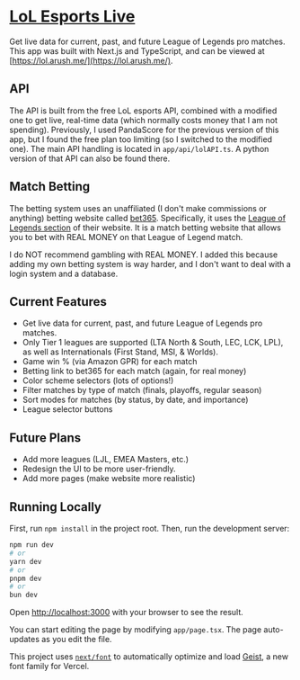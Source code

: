 # [LoL Esports Live](https://lol.arush.me/)
Get live data for current, past, and future League of Legends pro matches.
This app was built with Next.js and TypeScript, and can be viewed at [https://lol.arush.me/](https://lol.arush.me/).

## API
The API is built from the free LoL esports API, combined with a modified one to get live, real-time data (which normally costs money that I am not spending).
Previously, I used PandaScore for the previous version of this app, but I found the free plan too limiting (so I switched to the modified one).
The main API handling is located in `app/api/lolAPI.ts`. A python version of that API can also be found there.

## Match Betting
The betting system uses an unaffiliated (I don't make commissions or anything) betting website called [bet365](https://www.bet365.com/). Specifically, it uses the [League of Legends section](https://www.co.bet365.com/#/AC/B151/C1/D50/E3/F163/) of their website.
It is a match betting website that allows you to bet with REAL MONEY on that League of Legend match.

I do NOT recommend gambling with REAL MONEY. I added this because adding my own betting system is way harder,
and I don't want to deal with a login system and a database.

## Current Features
- Get live data for current, past, and future League of Legends pro matches.
- Only Tier 1 leagues are supported (LTA North & South, LEC, LCK, LPL), as well as Internationals (First Stand, MSI, & Worlds). 
- Game win % (via Amazon GPR) for each match
- Betting link to bet365 for each match (again, for real money)
- Color scheme selectors (lots of options!)
- Filter matches by type of match (finals, playoffs, regular season)
- Sort modes for matches (by status, by date, and importance)
- League selector buttons

## Future Plans
- Add more leagues (LJL, EMEA Masters, etc.)
- Redesign the UI to be more user-friendly.
- Add more pages (make website more realistic)

## Running Locally
First, run `npm install` in the project root. 
Then, run the development server:

```bash
npm run dev
# or
yarn dev
# or
pnpm dev
# or
bun dev
```

Open [http://localhost:3000](http://localhost:3000) with your browser to see the result.

You can start editing the page by modifying `app/page.tsx`. The page auto-updates as you edit the file.

This project uses [`next/font`](https://nextjs.org/docs/app/building-your-application/optimizing/fonts) to automatically optimize and load [Geist](https://vercel.com/font), a new font family for Vercel.